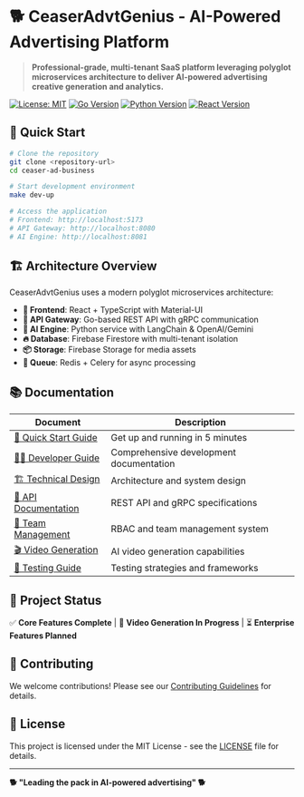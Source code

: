 # 🐕 CeaserAdvtGenius - AI-Powered Advertising Platform

> **Professional-grade, multi-tenant SaaS platform leveraging polyglot microservices architecture to deliver AI-powered advertising creative generation and analytics.**

[![License: MIT](https://img.shields.io/badge/License-MIT-yellow.svg)](https://opensource.org/licenses/MIT)
[![Go Version](https://img.shields.io/badge/Go-1.21+-blue.svg)](https://golang.org/dl/)
[![Python Version](https://img.shields.io/badge/Python-3.11+-blue.svg)](https://www.python.org/downloads/)
[![React Version](https://img.shields.io/badge/React-18+-blue.svg)](https://reactjs.org/)

## 🚀 Quick Start

```bash
# Clone the repository
git clone <repository-url>
cd ceaser-ad-business

# Start development environment
make dev-up

# Access the application
# Frontend: http://localhost:5173
# API Gateway: http://localhost:8080
# AI Engine: http://localhost:8081
```

## 🏗️ Architecture Overview

CeaserAdvtGenius uses a modern polyglot microservices architecture:

- **🎨 Frontend**: React + TypeScript with Material-UI
- **🚪 API Gateway**: Go-based REST API with gRPC communication
- **🤖 AI Engine**: Python service with LangChain & OpenAI/Gemini
- **🔥 Database**: Firebase Firestore with multi-tenant isolation
- **📦 Storage**: Firebase Storage for media assets
- **🔄 Queue**: Redis + Celery for async processing

## 📚 Documentation

| Document                                                       | Description                             |
| -------------------------------------------------------------- | --------------------------------------- |
| [🚀 Quick Start Guide](docs/QUICK_START.md)                    | Get up and running in 5 minutes         |
| [👨‍💻 Developer Guide](DEVELOPER_DOCUMENTATION.md)               | Comprehensive development documentation |
| [🏗️ Technical Design](docs/TECHNICAL_DESIGN_DOCUMENT.md)       | Architecture and system design          |
| [🔌 API Documentation](docs/API_DOCUMENTATION.md)              | REST API and gRPC specifications        |
| [👥 Team Management](docs/TEAM_MANAGEMENT_IMPLEMENTATION.md)   | RBAC and team management system         |
| [🎬 Video Generation](docs/VIDEO_GENERATION_IMPLEMENTATION.md) | AI video generation capabilities        |
| [🧪 Testing Guide](services/TESTING_DOCUMENTATION.md)          | Testing strategies and frameworks       |

## 🚦 Project Status

✅ **Core Features Complete** | 🔄 **Video Generation In Progress** | ⏳ **Enterprise Features Planned**

## 🤝 Contributing

We welcome contributions! Please see our [Contributing Guidelines](CONTRIBUTING.md) for details.

## 📄 License

This project is licensed under the MIT License - see the [LICENSE](LICENSE) file for details.

---

**🐕 "Leading the pack in AI-powered advertising" 🐕**

